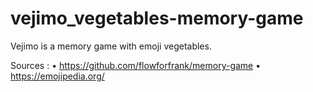 # vejimo_vegetables-memory-game
Vejimo is a memory game with emoji vegetables.


Sources :
• https://github.com/flowforfrank/memory-game
• https://emojipedia.org/
